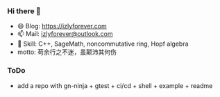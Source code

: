 ### Hi there 👋

- 😄 Blog: https://izlyforever.com
- 📫 Mail: izlyforever@outlook.com
- 🔭 Skill: C++, SageMath, noncommutative ring, Hopf algebra
- motto: 苟余行之不迷，虽颠沛其何伤

### ToDo

- add a repo with gn-ninja + gtest + ci/cd + shell + example + readme

<!--
**izlyforever/izlyforever** is a ✨ _special_ ✨ repository because its `README.md` (this file) appears on your GitHub profile.

Here are some ideas to get you started:

- 🔭 I’m currently working on ...
- 🌱 I’m currently learning ...
- 👯 I’m looking to collaborate on ...
- 🤔 I’m looking for help with ...
- 💬 Ask me about ...
- 📫 How to reach me: ...

-->
